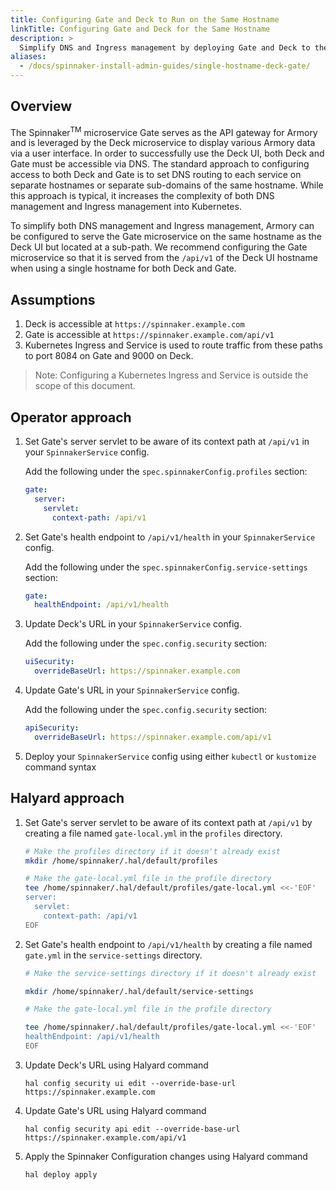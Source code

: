 ```yaml
---
title: Configuring Gate and Deck to Run on the Same Hostname
linkTitle: Configuring Gate and Deck for the Same Hostname
description: >
  Simplify DNS and Ingress management by deploying Gate and Deck to the same host.  
aliases:
  - /docs/spinnaker-install-admin-guides/single-hostname-deck-gate/
---
```


## Overview

The Spinnaker<sup>TM</sup> microservice Gate serves as the API gateway for
Armory and is leveraged by the Deck microservice to display various Armory data
via a user interface. In order to successfully use the Deck UI, both Deck and
Gate must be accessible via DNS. The standard approach to configuring access to
both Deck and Gate is to set DNS routing to each service on separate hostnames
or separate sub-domains of the same hostname. While this approach is typical,
it increases the complexity of both DNS management and Ingress management into
Kubernetes.

To simplify both DNS management and Ingress management, Armory can be configured
to serve the Gate microservice on the same hostname as the Deck UI but located
at a sub-path. We recommend configuring the Gate microservice so that it is served from the `/api/v1` of the Deck UI hostname when using a single hostname for both Deck and Gate.

## Assumptions

1. Deck is accessible at `https://spinnaker.example.com`
2. Gate is accessible at `https://spinnaker.example.com/api/v1`
3. Kubernetes Ingress and Service is used to route traffic from these paths to port 8084 on Gate and 9000 on Deck.

>Note: Configuring a Kubernetes Ingress and Service is outside the scope of this document.

## Operator approach

1. Set Gate's server servlet to be aware of its context path at `/api/v1` in your `SpinnakerService` config.

   Add the following under the `spec.spinnakerConfig.profiles` section:

   ```yaml
   gate:
     server:
       servlet:
         context-path: /api/v1
   ```

1. Set Gate's health endpoint to `/api/v1/health` in your `SpinnakerService` config.

   Add the following under the `spec.spinnakerConfig.service-settings` section:

   ```yaml
   gate:
     healthEndpoint: /api/v1/health
   ```

1. Update Deck's URL in your `SpinnakerService` config.

   Add the following under the `spec.config.security` section:

   ```yaml
   uiSecurity:
     overrideBaseUrl: https://spinnaker.example.com
   ```

1. Update Gate's URL in your `SpinnakerService` config.

   Add the following under the `spec.config.security` section:

   ```yaml
   apiSecurity:
     overrideBaseUrl: https://spinnaker.example.com/api/v1
   ```

1. Deploy your `SpinnakerService` config using either `kubectl` or `kustomize` command syntax


## Halyard approach

1. Set Gate's server servlet to be aware of its context path at `/api/v1` by creating a file named `gate-local.yml`
in the `profiles` directory.

   ```bash
   # Make the profiles directory if it doesn't already exist
   mkdir /home/spinnaker/.hal/default/profiles
   ```

   ```bash
   # Make the gate-local.yml file in the profile directory
   tee /home/spinnaker/.hal/default/profiles/gate-local.yml <<-'EOF'
   server:
     servlet:
       context-path: /api/v1
   EOF
   ```

1. Set Gate's health endpoint to `/api/v1/health` by creating a file named `gate.yml` in the `service-settings`
directory.

   ```bash
   # Make the service-settings directory if it doesn't already exist

   mkdir /home/spinnaker/.hal/default/service-settings
   ```

   ```bash
   # Make the gate-local.yml file in the profile directory

   tee /home/spinnaker/.hal/default/profiles/gate-local.yml <<-'EOF'
   healthEndpoint: /api/v1/health
   EOF
   ```

1. Update Deck's URL using Halyard command

   ```
   hal config security ui edit --override-base-url https://spinnaker.example.com
   ```

1. Update Gate's URL using Halyard command

   ```
   hal config security api edit --override-base-url https://spinnaker.example.com/api/v1
   ```

1. Apply the Spinnaker Configuration changes using Halyard command

   ```
   hal deploy apply
   ```